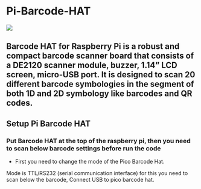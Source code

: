# Pi-Barcode-HAT

<img src= "https://github.com/sbcshop/Pi-Barcode-HAT/blob/main/images/img2.png" />

## Barcode HAT for Raspberry Pi is a robust and compact barcode scanner board that consists of a DE2120 scanner module, buzzer, 1.14” LCD screen, micro-USB port. It is designed to scan 20 different barcode symbologies in the segment of both 1D and 2D symbology like barcodes and QR codes.

## Setup Pi Barcode HAT
### Put Barcode HAT at the top of the raspberry pi, then you need to scan below barcode settings before run the code 
 * First you need to change the mode of the Pico Barcode Hat.

Mode is TTL/RS232 (serial communication interface) for this you need to scan below the barcode, Connect USB to pico barcode hat.
